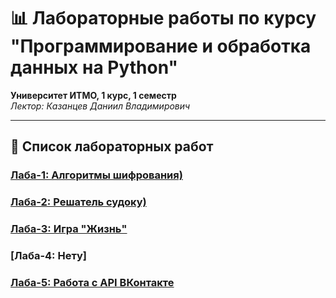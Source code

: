 # 📊 Лабораторные работы по курсу "Программирование и обработка данных на Python"  
**Университет ИТМО, 1 курс, 1 семестр**  
*Лектор: Казанцев Даниил Владимирович*

---

## 🧪 Список лабораторных работ

### [Лаба-1: Алгоритмы шифрования)](./lab-1/)  
### [Лаба-2: Решатель судоку)](./lab-2/)  
### [Лаба-3: Игра "Жизнь"](./lab-3/)  
### [Лаба-4: Нету] 
### [Лаба-5: Работа с API ВКонтакте](./lab-5/)






